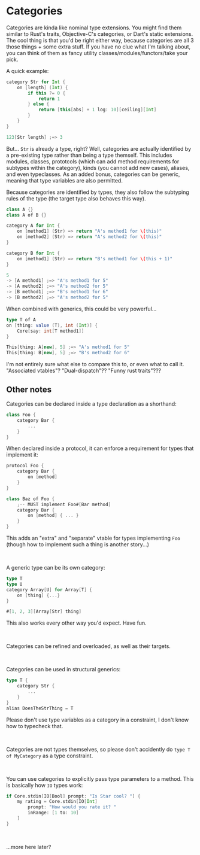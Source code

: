# Categories

Categories are kinda like nominal type extensions. You might find them similar to Rust's traits, Objective-C's categories, or Dart's static extensions. The cool thing is that you'd be right either way, because categories are all 3 those things + some extra stuff. If you have no clue what I'm talking about, you can think of them as fancy utility classes/modules/functors/take your pick.

A quick example:
```scala
category Str for Int {
	on [length] (Int) {
		if this ?= 0 {
			return 1
		} else {
			return [this[abs] + 1 log: 10][ceiling][Int]
		}
	}
}

123[Str length] ;=> 3
```

But... `Str` is already a type, right? Well, categories are actually identified by a pre-existing type rather than being a type themself.
This includes modules, classes, prototcols (which can add method requirements for subtypes within the category), kinds (you cannot add new cases),
aliases, and even typeclasses. As an added bonus, categories can be generic, meaning that type variables are also permitted.

Because categories are identified by types, they also follow the subtyping rules of the type (the target type also behaves this way).
```scala
class A {}
class A of B {}

category A for Int {
	on [method1] (Str) => return "A's method1 for \(this)"
	on [method2] (Str) => return "A's method2 for \(this)"
}

category B for Int {
	on [method1] (Str) => return "B's method1 for \(this + 1)"
}

5
-> [A method1] ;=> "A's method1 for 5"
-> [A method2] ;=> "A's method2 for 5"
-> [B method1] ;=> "B's method1 for 6"
-> [B method2] ;=> "A's method2 for 5"
```

When combined with generics, this could be very powerful...
```scala
type T of A
on [thing: value (T), int (Int)] {
	Core[say: int[T method1]]
}

This[thing: A[new], 5] ;=> "A's method1 for 5"
This[thing: B[new], 5] ;=> "B's method2 for 6"
```

I'm not entirely sure what else to compare this to, or even what to call it. "Associated vtables"? "Dual-dispatch"?? "Funny rust traits"???

## Other notes

Categories can be declared inside a type declaration as a shorthand:
```scala
class Foo {
	category Bar {
		...
	}
}
```

When declared inside a protocol, it can enforce a requirement for types that implement it:
```scala
protocol Foo {
	category Bar {
		on [method]
	}
}

class Baz of Foo {
	;-- MUST implement Foo#[Bar method]
	category Bar {
		on [method] { ... }
	}
}
```

This adds an "extra" and "separate" vtable for types implementing `Foo`
(though how to implement such a thing is another story...)

<br>

A generic type can be its own category:
```scala
type T
type U
category Array[U] for Array[T] {
	on [thing] {...}
}

#[1, 2, 3][Array[Str] thing]
```
This also works every other way you'd expect. Have fun.

<br>

Categories can be refined and overloaded, as well as their targets.

<br>

Categories can be used in structural generics:
```scala
type T {
	category Str {
		...
	}
}
alias DoesTheStrThing = T
```
Please don't use type variables as a category in a constraint, I don't know how to typecheck that.

<br>

Categories are not types themselves, so please don't accidently do `type T of MyCategory` as a type constraint.

<br>

You can use categories to explicitly pass type parameters to a method. This is basically how `IO` types work:
```scala
if Core.stdin[IO[Bool] prompt: "Is Star cool? "] {
	my rating = Core.stdin[IO[Int]
		prompt: "How would you rate it? "
		inRange: [1 to: 10]
	]
}
```

<br>

...more here later?